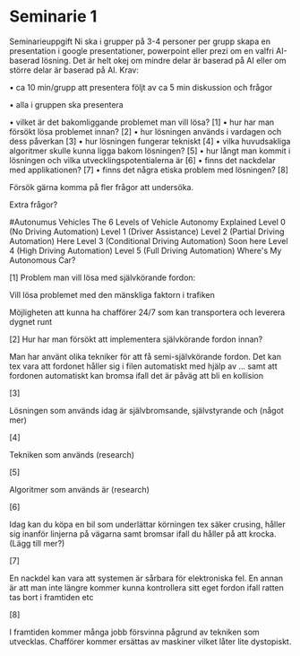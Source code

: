 # Seminarie 1

Seminarieuppgift
Ni ska i grupper på 3-4 personer per grupp skapa en presentation i google presentationer,
powerpoint eller prezi om en valfri AI-baserad lösning. Det är helt okej om mindre delar
är baserad på AI eller om större delar är baserad på AI. Krav:

• ca 10 min/grupp att presentera följt av ca 5 min diskussion och frågor

• alla i gruppen ska presentera

• vilket är det bakomliggande problemet man vill lösa? [1]
• hur har man försökt lösa problemet innan? [2]
• hur lösningen används i vardagen och dess påverkan [3]
• hur lösningen fungerar tekniskt [4]
• vilka huvudsakliga algoritmer skulle kunna ligga bakom lösningen? [5]
• hur långt man kommit i lösningen och vilka utvecklingspotentialerna är [6]
• finns det nackdelar med applikationen? [7]
• finns det några etiska problem med lösningen? [8]

Försök gärna komma på fler frågor att undersöka.

Extra frågor?

#Autonumus Vehicles
The 6 Levels of Vehicle Autonomy Explained
Level 0 (No Driving Automation)
Level 1 (Driver Assistance)
Level 2 (Partial Driving Automation) Here
Level 3 (Conditional Driving Automation) Soon here
Level 4 (High Driving Automation)
Level 5 (Full Driving Automation)
Where's My Autonomous Car?

[1] Problem man vill lösa med självkörande fordon:

Vill lösa problemet med den mänskliga faktorn i trafiken

Möjligheten att kunna ha chafförer 24/7 som kan transportera och leverera dygnet runt

[2] Hur har man försökt att implementera självkörande fordon innan?

Man har använt olika tekniker för att få semi-självkörande fordon. 
Det kan tex vara att fordonet håller sig i filen automatiskt med hjälp av ... samt att fordonen automatiskt kan bromsa ifall det är påväg att bli en kollision

[3]

Lösningen som används idag är självbromsande, självstyrande och (något mer)

[4]

Tekniken som används (research)

[5] 

Algoritmer som används är (research)

[6]

Idag kan du köpa en bil som underlättar körningen tex säker crusing, håller sig inanför linjerna på vägarna samt bromsar ifall du håller på att krocka. (Lägg till mer?)

[7]

En nackdel kan vara att systemen är sårbara för elektroniska fel.
En annan är att man inte längre kommer kunna kontrollera sitt eget fordon ifall ratten tas bort i framtiden etc

[8]

I framtiden kommer  många jobb försvinna pågrund av tekniken som utvecklas. Chafförer kommer ersättas av maskiner vilket låter lite dystopiskt.

